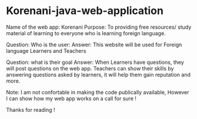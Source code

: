 # Korenani-java-web-application

Name of the web app: Korenani
Purpose: To providing free resources/ study material of learning to everyone who is learning foreign language.

Question: Who is the user: 
Answer: This website will be used for Foreign language Learners and Teachers

Question: what is their goal
Answer: When Learners have questions, they will post questions on the web app.
        Teachers can show their skills by answering questions asked by learners, it will help them gain reputation and more.
        
        
Note: I am not confortable in making the code publically available, However I can show how my web app works on a call for sure !

Thanks for reading ! 
